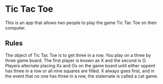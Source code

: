 # Tic Tac Toe
This is an app that allows two people to play the game Tic Tac Toe on their computer.

## Rules

The object of Tic Tac Toe is to get three in a row. 
You play on a three by three game board. The first player is known as X and the second is O. 
Players alternate placing Xs and Os on the game board until either oppent has three in a row or all nine squares are filled. 
X always goes first, and in the event that no one has three in a row, the stalemate is called a cat game.

